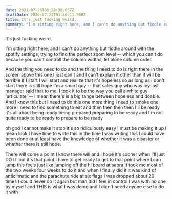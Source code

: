 ```yaml
---
date: 2021-07-26T05:28:38.057Z
draftDate: 2020-07-24T01:40:11.550Z
title: It's just fucking weird.
summary: "I'm sitting right here, and I can't do anything but fiddle around with the spotify settings, trying to find the perfect …"
---
```


It's just fucking weird.

I'm sitting right here, and I can't do anything but fiddle around with the spotify settings, trying to find the perfect zoom level -- which you can't do because you can't controll the column widths, let alone column order 

And the thing you need to do
and the thing I need to do
is right there in the screen above this one
I just can't
and I can't explain it other than
it will be terrible if I start
I will start and realize that it's hopeless
so as long as I don't start there
is still hope
I'm a smart guy -- that sales guy who was my last manager said that to me. I took it to be the way you call a white guy 'articulate' --
I mean
there's is a big range between hopeless and doable.
And I know this
but I need to do this one more thing
I need to smoke one more 
I need to find something to eat
and then then then then
I'll be ready
it's all about being ready
being prepared
preparing to be ready
and I'm not quite ready to be ready to prepare to be ready

oh god I cannot make it stop
it's so ridiculously easy
I must be making it up
I mean look I have time to write this
in the time I was writing this I could have been done
or at least have the knowledge of whether it was a disaster
or whether there is still hope.

There will come a point
I know there will
and I hope it's sooner
when I'll just
DO IT
but it's that point
I have to get ready to get to that point
where I can jump
this feels just like jumping off the hi board at sabra
It took me most of the two weeks four weeks
to do it
and when I finally did it
it was kind of anticlimatic
and the parachute ride at six flags
I was dropped about 20 times
I could never do it again
but man did I feel in control
I was with no one by myself
and THIS is what I was doing
and I didn't need anyone else to do it with

